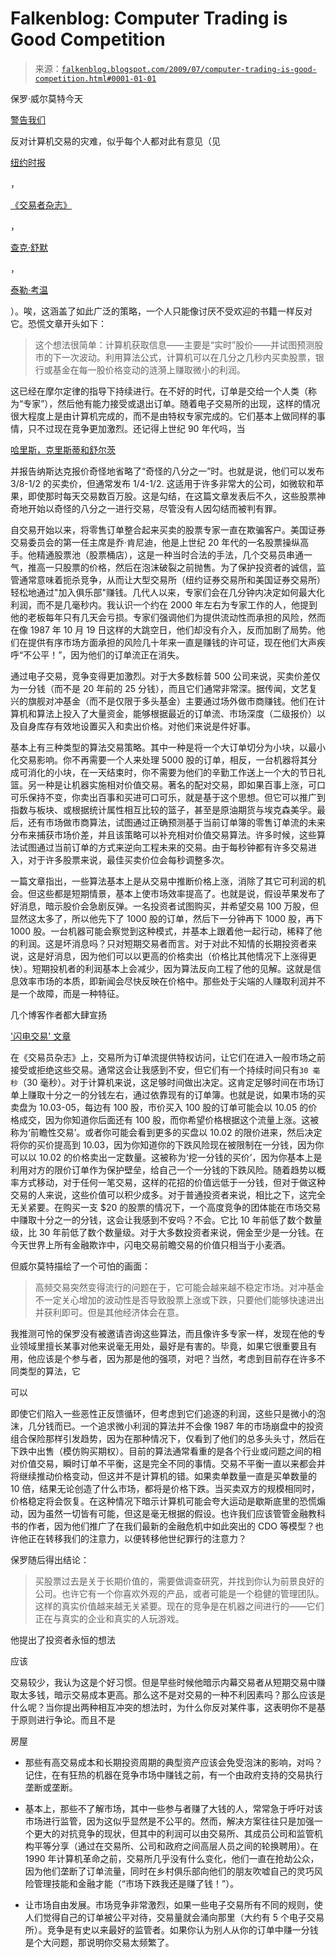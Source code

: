 <!--yml

类别：未分类

日期：2024-05-12 21:52:59

-->

# Falkenblog: Computer Trading is Good Competition

> 来源：[`falkenblog.blogspot.com/2009/07/computer-trading-is-good-competition.html#0001-01-01`](http://falkenblog.blogspot.com/2009/07/computer-trading-is-good-competition.html#0001-01-01)

保罗·威尔莫特今天

[警告我们](http://www.nytimes.com/2009/07/29/opinion/29wilmott.html?_r=1&ref=opinion)

反对计算机交易的灾难，似乎每个人都对此有意见（见

[纽约时报](http://www.nytimes.com/2009/07/24/business/24trading.html)

，

[《交易者杂志》](http://www.tradersmagazine.com/issues/20_296/-103978-1.html?zkPrintable=true)

，

[查克·舒默](http://www.nytimes.com/reuters/2009/07/28/business/business-us-financial-regulation-flash.html)

，

[泰勒·考温](http://www.marginalrevolution.com/marginalrevolution/2009/07/highfrequency-trading.html)

）。唉，这涵盖了如此广泛的策略，一个人只能像讨厌不受欢迎的书籍一样反对它。恐慌文章开头如下：

> 这个想法很简单：计算机获取信息——主要是“实时”股价——并试图预测股市的下一次波动。利用算法公式，计算机可以在几分之几秒内买卖股票，银行或基金在每一股价格变动的涟漪上赚取微小的利润。

这已经在摩尔定律的指导下持续进行。在不好的时代，订单是交给一个人类（称为“专家”），然后他有能力接受或退出订单。随着电子交易所的出现，这样的情况很大程度上是由计算机完成的，而不是由特权专家完成的。它们基本上做同样的事情，只不过现在竞争更加激烈。还记得上世纪 90 年代吗，当

[哈里斯，克里斯蒂和舒尔茨](http://papers.ssrn.com/sol3/papers.cfm?abstract_id=5657)

并报告纳斯达克报价奇怪地省略了“奇怪的八分之一”时。也就是说，他们可以发布 3/8-1/2 的买卖价，但通常发布 1/4-1/2\. 这适用于许多非常大的公司，如微软和苹果，即使那时每天交易数百万股。这是勾结，在这篇文章发表后不久，这些股票神奇地开始以奇怪的八分之一进行交易，尽管没有人因勾结而被判有罪。

自交易开始以来，将零售订单整合起来买卖的股票专家一直在欺骗客户。美国证券交易委员会的第一任主席是乔·肯尼迪，他是上世纪 20 年代的一名股票操纵高手。他精通股票池（股票桶店），这是一种当时合法的手法，几个交易员串通一气，推高一只股票的价格，然后在泡沫破裂之前抛售。为了保护投资者的诚信，监管通常意味着扼杀竞争，从而让大型交易所（纽约证券交易所和美国证券交易所）轻松地通过"加入俱乐部"赚钱。几代人以来，专家们会在几分钟内决定如何最大化利润，而不是几毫秒内。我认识一个约在 2000 年左右为专家工作的人，他提到他的老板每年只有几天会亏损。专家们强调他们为提供流动性而承担的风险，然而在像 1987 年 10 月 19 日这样的大跳空日，他们却没有介入，反而加剧了局势。他们在提供有序市场方面承担的风险几十年来一直是赚钱的许可证，现在他们大声疾呼“不公平！”，因为他们的订单流正在消失。

通过电子交易，竞争变得更加激烈。对于大多数标普 500 公司来说，买卖价差仅为一分钱（而不是 20 年前的 25 分钱），而且它们通常非常深。据传闻，文艺复兴的旗舰对冲基金（而不是仅限于多头基金）主要通过场外做市商赚钱。他们在计算机和算法上投入了大量资金，能够根据最近的订单流、市场深度（二级报价）以及自身库存有效地设置买入和卖出价格。对他们来说是件好事。

基本上有三种类型的算法交易策略。其中一种是将一个大订单切分为小块，以最小化交易影响。你不再需要一个人来处理 5000 股的订单，相反，一台机器将其分成可消化的小块，在一天结束时，你不需要为他们的辛勤工作送上一个大的节日礼篮。另一种是让机器实施相对价值交易。著名的配对交易，即如果百事上涨，可口可乐保持不变，你卖出百事和买进可口可乐，就是基于这个思想。但它可以推广到指数与板块、或根据统计属性相互比较的篮子，甚至是原油期货与埃克森美孚。最后，还有市场做市商算法，试图通过正确预测基于当前订单簿的零售订单流的未来分布来捕获市场价差，并且该策略可以补充相对价值交易算法。许多时候，这些算法试图通过当前订单的方式来逆向工程未来的交易。由于每秒钟都有许多交易进入，对于许多股票来说，最佳买卖价位会每秒调整多次。

一篇文章指出，一些算法基本上是从交易中推断价格上涨，消除了其它可利润的机会。但这些都是短期情景，基本上使市场效率提高了。也就是说，假设苹果发布了好消息，暗示股价会急剧反弹。一名投资者试图购买，并希望交易 100 万股，但显然这太多了，所以他先下了 1000 股的订单，然后下一分钟再下 1000 股，再下 1000 股。一台机器可能会察觉到这种模式，并基本上跟着他一起行动，稀释了他的利润。这是坏消息吗？只对短期交易者而言。对于对此不知情的长期投资者来说，这是好消息，因为他们可以以更高的价格卖出（价格比其他情况下上涨得更快）。短期投机者的利润基本上会减少，因为算法反向工程了他的见解。这就是信息效率市场的本质，即新闻会尽快反映在价格中。那些处于尖端的人赚取利润并不是一个故障，而是一种特征。

几个博客作者都大肆宣扬

['闪电交易' 文章](http://www.tradersmagazine.com/issues/20_296/-103978-1.html?zkPrintable=true)

在《交易员杂志》上，交易所为订单流提供特权访问，让它们在进入一般市场之前接受或拒绝这些交易。通常这会让我感到不安，但它们有一个持续时间只有`30 毫秒`（30 毫秒）。对于计算机来说，这足够时间做出决定。这肯定足够时间在市场订单上赚取十分之一的分钱左右，通过依靠现有的订单簿。也就是说，如果市场的买卖盘为 10.03-05，每边有 100 股，市价买入 100 股的订单可能会以 10.05 的价格成交，因为你知道你后面还有 100 股，而你希望价格根据这个流量上涨。这被称为‘前瞻性交易’。或者你可能会看到更多的买盘以 10.02 的限价进来，然后决定将你的买价提高到 10.03，因为你知道你的下跌风险现在被限制在一分钱，因为你可以以 10.02 的价格卖出一定数量。这被称为‘挖一分钱的买价’，因为你基本上是利用对方的限价订单作为保护壁垒，给自己一个一分钱的下跌风险。随着趋势以概率方式移动，对于任何一笔交易，这样的花招的价值远低于一分钱，但对于做这种交易的人来说，这些价值可以积少成多。对于普通投资者来说，相比之下，这完全无关紧要。在购买一支 $20 的股票的情况下，一个高度竞争的团体能在市场交易中赚取十分之一的分钱，这会让我感到不安吗？不会。它比 10 年前低了数个数量级，比 30 年前低了数个数量级。对于大多数投资者来说，佣金至少是一分钱。在今天世界上所有金融欺诈中，闪电交易前瞻交易的价值只相当于小麦酒。

但威尔莫特描绘了一个可怕的画面：

> 高频交易突然变得流行的问题在于，它可能会越来越不稳定市场。对冲基金不一定关心增加的波动性是否导致股票上涨或下跌，只要他们能够快速进出并获利即可。但是其他经济体会在意。

我推测可怜的保罗没有被邀请咨询这些算法，而且像许多专家一样，发现在他的专业领域里擅长某事对他来说毫无用处，最好是有害的。毕竟，如果它很重要且有用，他应该是个参与者，因为那是他的强项，对吧？当然，考虑到目前存在许多不同类型的算法，它

可以

即使它们陷入一些恶性正反馈循环，但考虑到它们追逐的利润，这些只是微小的泡沫，几分钱而已。一个追求微小利润的算法并不会像 1987 年的市场崩盘中的投资组合保险那样引发趋势，因为在那种情况下，仅看到了他们的总多头头寸，然后在下跌中出售（模仿购买期权）。目前的算法通常看重的是各个行业或问题之间的相对价值交易，瞬时订单不平衡，这是完全不同的事情。交易不平衡一直以来都会并将继续推动价格变动，但这并不是计算机的错。如果卖单数量一直是买单数量的 10 倍，结果无论创造了什么市场，都将是价格下跌。当买卖双方的规模相同时，价格稳定将会恢复。在这种情况下暗示计算机可能会夸大运动是歇斯底里的恐慌煽动，因为虽然一切皆有可能，但这是毫无根据的假设。也许我们应该管管金融教科书的作者，因为他们推广了在我们最新的金融危机中如此突出的 CDO 等模型？也许他正在转移我们的注意力，以便转移他世纪罪行的注意力？

保罗随后得出结论：

> 买股票过去是关于长期价值的，需要做调查研究，并找到你认为前景良好的公司。也许它有一个你喜欢外观的产品，或者可能是一个稳健的管理团队。这样的真实价值越来越无关紧要。现在的竞争是在机器之间进行的——它们正在与真实的企业和真实的人玩游戏。

他提出了投资者永恒的想法

应该

交易较少，我认为这是个好习惯。但是早些时候他暗示内幕交易者从短期交易中赚取太多钱，暗示交易成本更高。那么这不是对交易的一种不利因素吗？那么应该是什么呢？当你提出两种相互冲突的想法时，为什么你反对某件事，这表明你不是基于原则进行争论。而且不是

房屋

-   那些有高交易成本和长期投资周期的典型资产应该会免受泡沫的影响，对吗？记住，在有狂热的机器在竞争市场中赚钱之前，有一个由政府支持的交易执行垄断或垄断。

-   基本上，那些不了解市场，其中一些参与者赚了大钱的人，常常急于呼吁对该市场进行监管，因为这似乎显然是不公平的。然而，解决方案往往只是加强一个更大的对抗竞争的现状，但其中的利润可以由交易所、其成员公司和监管机构平等分享（通过在交易所、公司和政府之间高层人员之间的轮换聘用）。在 1990 年计算机革命之前，交易所几乎没有什么变化，他们一直在抢劫公众，因为他们垄断了订单流量，同时在乡村俱乐部向他们的朋友吹嘘自己的灵巧风险管理技能和金融才能（“市场下跌我还是赚了钱！”）。

-   让市场自由发展。市场竞争非常激烈，如果一些电子交易所有不同的规则，使人们觉得自己的订单被公平对待，交易量就会涌向那里（大约有 5 个电子交易所）。竞争是有史以来最好的监管者。如果你认为别人从你的订单中赚一分钱是个大问题，那说明你交易太频繁了。
